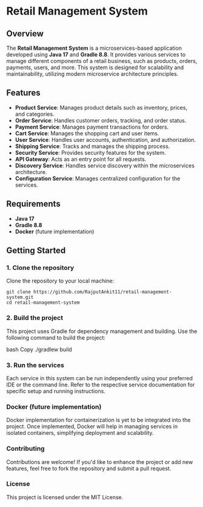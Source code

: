 # Retail Management System

## Overview
The **Retail Management System** is a microservices-based application developed using **Java 17** and **Gradle 8.8**. It provides various services to manage different components of a retail business, such as products, orders, payments, users, and more. This system is designed for scalability and maintainability, utilizing modern microservice architecture principles.

## Features
- **Product Service**: Manages product details such as inventory, prices, and categories.
- **Order Service**: Handles customer orders, tracking, and order status.
- **Payment Service**: Manages payment transactions for orders.
- **Cart Service**: Manages the shopping cart and user items.
- **User Service**: Handles user accounts, authentication, and authorization.
- **Shipping Service**: Tracks and manages the shipping process.
- **Security Service**: Provides security features for the system.
- **API Gateway**: Acts as an entry point for all requests.
- **Discovery Service**: Handles service discovery within the microservices architecture.
- **Configuration Service**: Manages centralized configuration for the services.

## Requirements
- **Java 17**
- **Gradle 8.8**
- **Docker** (future implementation)

## Getting Started

### 1. Clone the repository
Clone the repository to your local machine:
```
git clone https://github.com/RajputAnkit11/retail-management-system.git
cd retail-management-system
```

### 2. Build the project
   This project uses Gradle for dependency management and building. Use the following command to build the project:

bash
Copy
./gradlew build
### 3. Run the services
   Each service in this system can be run independently using your preferred IDE or the command line. Refer to the respective service documentation for specific setup and running instructions.

### Docker (future implementation)
Docker implementation for containerization is yet to be integrated into the project. Once implemented, Docker will help in managing services in isolated containers, simplifying deployment and scalability.

### Contributing
Contributions are welcome! If you'd like to enhance the project or add new features, feel free to fork the repository and submit a pull request.

### License
This project is licensed under the MIT License.


